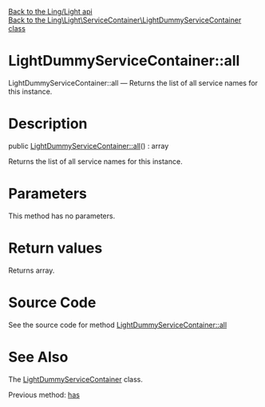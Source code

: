 [Back to the Ling/Light api](https://github.com/lingtalfi/Light/blob/master/doc/api/Ling/Light.md)<br>
[Back to the Ling\Light\ServiceContainer\LightDummyServiceContainer class](https://github.com/lingtalfi/Light/blob/master/doc/api/Ling/Light/ServiceContainer/LightDummyServiceContainer.md)


LightDummyServiceContainer::all
================



LightDummyServiceContainer::all — Returns the list of all service names for this instance.




Description
================


public [LightDummyServiceContainer::all](https://github.com/lingtalfi/Light/blob/master/doc/api/Ling/Light/ServiceContainer/LightDummyServiceContainer/all.md)() : array




Returns the list of all service names for this instance.




Parameters
================

This method has no parameters.


Return values
================

Returns array.








Source Code
===========
See the source code for method [LightDummyServiceContainer::all](https://github.com/lingtalfi/Light/blob/master/ServiceContainer/LightDummyServiceContainer.php#L34-L37)


See Also
================

The [LightDummyServiceContainer](https://github.com/lingtalfi/Light/blob/master/doc/api/Ling/Light/ServiceContainer/LightDummyServiceContainer.md) class.

Previous method: [has](https://github.com/lingtalfi/Light/blob/master/doc/api/Ling/Light/ServiceContainer/LightDummyServiceContainer/has.md)<br>

